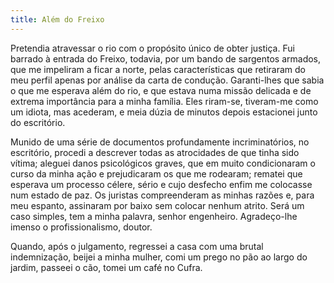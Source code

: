```yaml
---
title: Além do Freixo
---
```


Pretendia atravessar o rio com o propósito único de obter justiça. Fui barrado à entrada do Freixo, todavia, por um bando de sargentos armados, que me impeliram a ficar a norte, pelas características que retiraram do meu perfil apenas por análise da carta de condução. Garanti-lhes que sabia o que me esperava além do rio, e que estava numa missão delicada e de extrema importância para a minha família. Eles riram-se, tiveram-me como um idiota, mas acederam, e meia dúzia de minutos depois estacionei junto do escritório.

Munido de uma série de documentos profundamente incriminatórios, no escritório, procedi a descrever todas as atrocidades de que tinha sido vítima; aleguei danos psicológicos graves, que em muito condicionaram o curso da minha ação e prejudicaram os que me rodearam; rematei que esperava um processo célere, sério e cujo desfecho enfim me colocasse num estado de paz. Os juristas compreenderam as minhas razões e, para meu espanto, assinaram por baixo sem colocar nenhum atrito. Será um caso simples, tem a minha palavra, senhor engenheiro. Agradeço-lhe imenso o profissionalismo, doutor.

Quando, após o julgamento, regressei a casa com uma brutal indemnização, beijei a minha mulher, comi um prego no pão ao largo do jardim, passeei o cão, tomei um café no Cufra.

